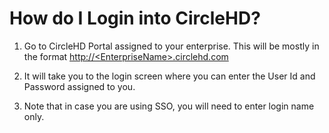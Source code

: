 # How do I Login into CircleHD?

1. Go to CircleHD Portal assigned to your enterprise. This will be mostly in the format [http://&lt;EnterpriseName&gt;.circlehd.com](http://<EnterpriseName>.circlehd.com)

2. It will take you to the login screen where you can enter the User Id and Password assigned to you.

3. Note that in case you are using SSO, you will need to enter login name only.



